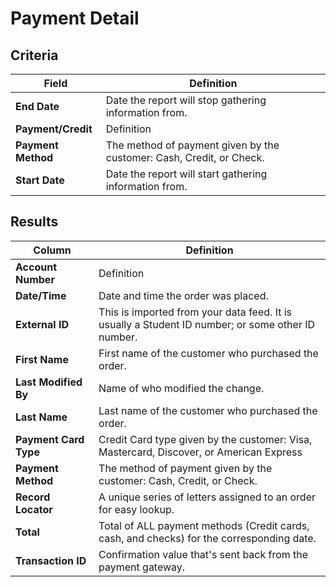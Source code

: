 # Payment Detail

## Criteria

| **Field** | **Definition** |
| --- | --- |
| **End Date** | Date the report will stop gathering information from. |
| **Payment/Credit** | Definition |
| **Payment Method** | The method of payment given by the customer: Cash, Credit, or Check. |
| **Start Date** | Date the report will start gathering information from. |

## Results

| **Column** | **Definition** |
| --- | --- |
| **Account Number** | Definition |
| **Date/Time** | Date and time the order was placed.|
| **External ID** | This is imported from your data feed. It is usually a Student ID number; or some other ID number. |
| **First Name** | First name of the customer who purchased the order. |
| **Last Modified By** | Name of who modified the change. |
| **Last Name** | Last name of the customer who purchased the order. |
| **Payment Card Type** | Credit Card type given by the customer: Visa, Mastercard, Discover, or American Express|
| **Payment Method** | The method of payment given by the customer: Cash, Credit, or Check. |
| **Record Locator** | A unique series of letters assigned to an order for easy lookup. |
| **Total** | Total of ALL payment methods (Credit cards, cash, and checks) for the corresponding date. |
| **Transaction ID** | Confirmation value that's sent back from the payment gateway. |


